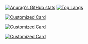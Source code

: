 [![Anurag's GitHub stats](https://github-readme-stats.vercel.app/api?username=SoldOut200114&show_icons=true&theme=radical)](https://github.com/SoldOut200114)
[![Top Langs](https://github-readme-stats.vercel.app/api/top-langs/?username=SoldOut200114&layout=compact)](https://github.com/SoldOut200114)

[![Customized Card](https://github-readme-stats.vercel.app/api/pin?username=SoldOut200114&repo=reactBackstage&title_color=fff&icon_color=f9f9f9&text_color=9f9f9f&bg_color=151515)](https://github.com/SoldOut200114/reactBackstage)

[![Customized Card](https://github-readme-stats.vercel.app/api/pin?username=SoldOut200114&repo=remaxReact&title_color=fff&icon_color=f9f9f9&text_color=9f9f9f&bg_color=151515)](https://github.com/SoldOut200114/remaxReact)

[![Customized Card](https://github-readme-stats.vercel.app/api/pin?username=SoldOut200114&repo=reactApp&title_color=fff&icon_color=f9f9f9&text_color=9f9f9f&bg_color=151515)](https://github.com/SoldOut200114/reactApp)
